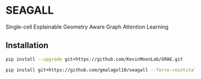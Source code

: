 # SEAGALL

Single-cell Explainable Geometry Aware Graph Attention Learning

## Installation

```bash
pip install --upgrade git+https://github.com/KevinMoonLab/GRAE.git

pip install git+https://github.com/gmalagol10/seagall --force-reintstall --upgrade
